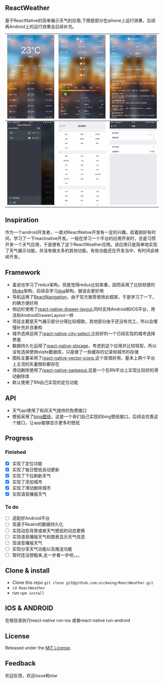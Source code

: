 ## ReactWeather

基于ReactNative的简单展示天气的应用,下图是部分在iphone上运行效果，后续再Android上的运行效果会后续补充。

| <img src="./screenshot/61495635928_.pic.jpg" width="280"/> | <img src="./screenshot/131495635933_.pic.jpg" width="280"/> | <img src="./screenshot/121495635932_.pic.jpg" width="280"/> |
| ---------------------------------------- | ---------------------------------------- | ---------------------------------------- |
| <img src="./screenshot/91495635929_.pic.jpg" width="280"/> | <img src="./screenshot/81495635929_.pic.jpg" width="280"/> | <img src="./screenshot/111495635930_.pic.jpg" width="280"/> |

## Inspiration

作为一个android开发者，一直对ReactNative开发有一定的兴趣，趁着刚好有时间，学习了一下reactnative开发。一般在学习一个平台的应用开发时，总是习惯开发一个天气应用，于是便有了这个ReactWeather应用。该应用只是简单地实现了天气展示功能，并没有做太多的其他功能，有些功能还在开发当中，有时间会继续开发。

## Framework

* 虽说也学习了redux架构，但是觉得redux比较笨重，因而采用了比较轻便的[Mobx](https://github.com/mobxjs/mobx)架构，后续会学习[dva](https://github.com/dvajs/dva)架构，据说会更好用
* 导航运用了[ReactNavigation](https://github.com/react-community/react-navigation)，由于官方推荐使用此框架，于是学习了一下，的确方便好用
* 侧边栏使用了[react-native-drawer-layout](https://github.com/react-native-community/react-native-drawer-layout),同时支持Android和IOS平台，用法和AndroidDrawerLayout一样
* 项目主要是天气展示部分分得比较细致，其他部分由于还没有完工，所以会慢慢补充并且重构
* 城市选择运用了[react-native-city-select](https://github.com/ryanyu104/react-native-city-select),比较好的一个已经实现的城市选择界面
* 数据持久化运用了[react-native-storage](https://github.com/sunnylqm/react-native-storage)，考虑到这个应用并比较轻型，所以没有选择使用slqite数据库，只是做了一些缓存的记录和城市的存储
* 图标主要采用了[react-native-vector-icons](https://github.com/oblador/react-native-vector-icons),这个库很好用，基本上两个平台上主流的矢量图标都存在
* 滑动删除使用了[react-native-swipeout](https://github.com/dancormier/react-native-swipeout),这是一个在RN平台上实现比较好的滑动删除库
* 默认使用了RN自己实现的定位功能

## API

* 天气api使用了和风天气提供的免费接口
* 壁纸采用了[bing壁纸](https://github.com/xCss/bing)，这是一个哥们自己实现的bing壁纸接口，后续会完善这个接口，让app能够显示更多的壁纸

## Progress

### Finished

* [x] 实现了定位功能
* [x] 实现了每日壁纸自动更新
* [x] 实现了下拉刷新天气
* [x] 实现了添加城市
* [x] 实现了滑动删除城市
* [x] 实现语音播报天气

### To do

- [ ] 适配好Android平台
- [ ] 现基于Realm的数据持久化
- [ ] 实现动态背景或者天气壁纸的动态更换
- [ ] 实现语音播报天气和图表显示天气信息
- [ ] 现语音播报天气
- [ ] 实现分享天气功能以及推送功能
- [ ] 暂时还没想粗来,走一步看一步吧。。。

## Clone & install

- Clone this repo `git clone git@github.com:nickming/ReactWeather.git`
- `cd ReactWeather`
- run `npm install`

## IOS & ANDROID

在根目录执行react-native run-ios 或者react-native run-android

## License

Released under the [MIT License](http://opensource.org/licenses/MIT).

## Feedback

欢迎反馈，欢迎issue和star















